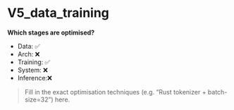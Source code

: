 # V5_data_training

**Which stages are optimised?**  
- Data:     ✅  
- Arch:     ❌  
- Training: ✅  
- System:   ❌  
- Inference:❌  

> Fill in the exact optimisation techniques (e.g. “Rust tokenizer + batch-size=32”) here.
